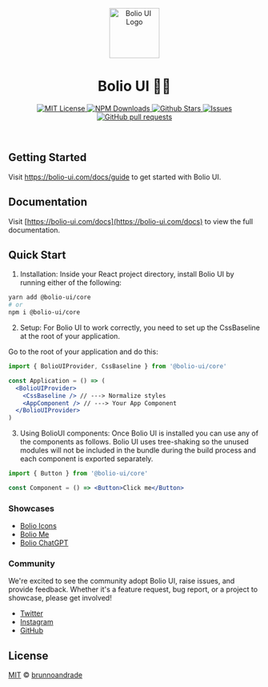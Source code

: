 <p align="center">
  <a href="https://github.com/bolio-ui/bolio-ui">
    <img src="https://bolio-ui.com/logo-colored.svg" alt="Bolio UI Logo" width="100" />
  </a>
</p>

<h1 align="center">Bolio UI 🥷🏼</h1>

<p align="center">
  <a href="https://github.com/bolio-ui/bolio-ui/blob/master/LICENSE">
    <img alt="MIT License" src="https://img.shields.io/github/license/bolio-ui/bolio-ui" />
  </a>
  <a href="https://www.npmjs.com/package/@bolio-ui/core">
    <img alt="NPM Downloads" src="https://img.shields.io/npm/dm/@bolio-ui/core.svg?style=flat" />
  </a>
  <a href="https://github.com/bolio-ui/bolio-ui/">
    <img alt="Github Stars" src="https://badgen.net/github/stars/bolio-ui/bolio-ui" />
  </a>
  <a href="https://github.com/bolio-ui/bolio-ui/issues">
    <img alt="Issues" src="https://img.shields.io/github/issues/bolio-ui/bolio-ui?color=0088ff" />
  </a>
  <a href="https://github.com/bolio-ui/bolio-ui/pulls">
    <img alt="GitHub pull requests" src="https://img.shields.io/github/issues-pr/bolio-ui/bolio-ui?color=0088ff" />
  </a>
</p>

<br />

## Getting Started

Visit <a aria-label="bolio-ui learn" href="https://bolio-ui.com/docs/guide">https://bolio-ui.com/docs/guide</a> to get started with Bolio UI.

## Documentation

Visit [https://bolio-ui.com/docs](https://bolio-ui.com/docs) to view the full documentation.

## Quick Start

1. Installation: Inside your React project directory, install Bolio UI by running either of the following:

```bash
yarn add @bolio-ui/core
# or
npm i @bolio-ui/core
```

2. Setup: For Bolio UI to work correctly, you need to set up the CssBaseline at the root of your application.

Go to the root of your application and do this:

```jsx
import { BolioUIProvider, CssBaseline } from '@bolio-ui/core'

const Application = () => (
  <BolioUIProvider>
    <CssBaseline /> // ---> Normalize styles
    <AppComponent /> // ---> Your App Component
  </BolioUIProvider>
)
```

3. Using BolioUI components: Once Bolio UI is installed you can use any of the components as follows.
   Bolio UI uses tree-shaking so the unused modules will not be included in the bundle during the build process and
   each component is exported separately.

```jsx
import { Button } from '@bolio-ui/core'

const Component = () => <Button>Click me</Button>
```

### Showcases

- [Bolio Icons](https://icons.bolio-ui.com/)
- [Bolio Me](https://me.bolio-ui.com/)
- [Bolio ChatGPT](https://chatgpt.bolio-ui.com/)

### Community

We're excited to see the community adopt Bolio UI, raise issues, and provide feedback.
Whether it's a feature request, bug report, or a project to showcase, please get involved!

- [Twitter](https://twitter.com/bolio_ui/)
- [Instagram](https://www.instagram.com/bolio.ui/)
- [GitHub](https://github.com/bolio-ui/bolio-ui/)

## License

[MIT](https://choosealicense.com/licenses/mit/) © [brunnoandrade](https://github.com/brunnoandrade/)
